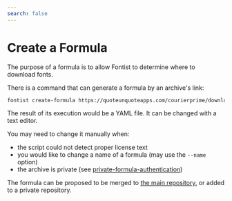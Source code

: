 ```yaml
---
search: false
---
```


# Create a Formula

The purpose of a formula is to allow Fontist to determine where to download fonts.

There is a command that can generate a formula by an archive's link:

```sh
fontist create-formula https://quoteunquoteapps.com/courierprime/downloads/courier-prime.zip
```

The result of its execution would be a YAML file. It can be changed with a text editor.

You may need to change it manually when:

- the script could not detect proper license text
- you would like to change a name of a formula (may use the `--name` option)
- the archive is private (see [private-formula-authentication](/guide/private-repositories#private-formula-authentication))

The formula can be proposed to be merged to [the main repository](https://github.com/fontist/formulas), or added to a private repository.
